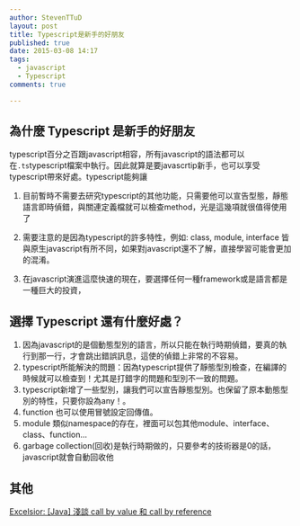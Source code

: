 ```yaml
---
author: StevenTTuD
layout: post
title: Typescript是新手的好朋友
published: true
date: 2015-03-08 14:17
tags:
  - javascript
  - Typescript
comments: true

---
```

## 為什麼 Typescript 是新手的好朋友

typescript百分之百跟javascript相容，所有javascript的語法都可以在`.ts`typescript檔案中執行。因此就算是要javascrtip新手，也可以享受typescript帶來好處。typescript能夠讓

1. 目前暫時不需要去研究typescript的其他功能，只需要他可以宣告型態，靜態語言即時偵錯，與關連定義檔就可以檢查method，光是這幾項就很值得使用了

1. 需要注意的是因為typescript的許多特性，例如: class, module, interface 皆與原生javascript有所不同，如果對javascript還不了解，直接學習可能會更加的混淆。

1. 在javascript演進這麼快速的現在，要選擇任何一種framework或是語言都是一種巨大的投資，

## 選擇 Typescript 還有什麼好處？

1. 因為javascript的是個動態型別的語言，所以只能在執行時期偵錯，要真的執行到那一行，才會跳出錯誤訊息，這使的偵錯上非常的不容易。
1. typescript所能解決的問題：因為typescript提供了靜態型別檢查，在編譯的時候就可以檢查到！尤其是打錯字的問題和型別不一致的問題。
1. typescript新增了一些型別，讓我們可以宣告靜態型別。也保留了原本動態型別的特性，只要你設為any！。
1. function 也可以使用冒號設定回傳值。
1. module 類似namespace的存在，裡面可以包其他module、interface、class、function...
1. garbage collection(回收)是執行時期做的，只要參考的技術器是0的話，javascript就會自動回收他


## 其他
[Excelsior: [Java] 淺談 call by value 和 call by reference](http://brownydev.blogspot.tw/2011/06/java-call-by-value-call-by-reference.html)